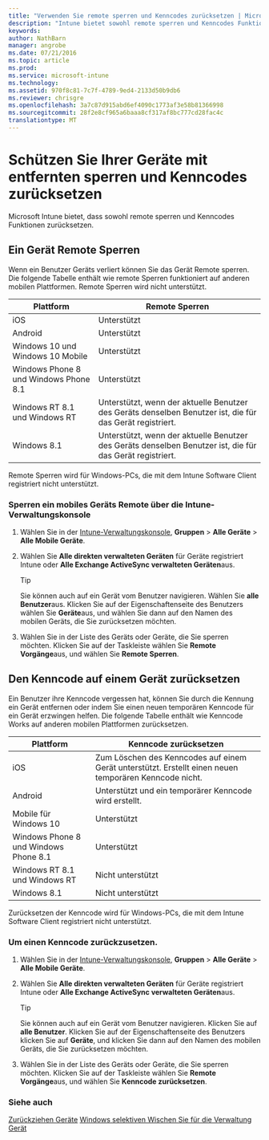 ```yaml
---
title: "Verwenden Sie remote sperren und Kenncodes zurücksetzen | Microsoft Intune"
description: "Intune bietet sowohl remote sperren und Kenncodes Funktionen zurücksetzen."
keywords: 
author: NathBarn
manager: angrobe
ms.date: 07/21/2016
ms.topic: article
ms.prod: 
ms.service: microsoft-intune
ms.technology: 
ms.assetid: 970f8c81-7c7f-4789-9ed4-2133d50b9db6
ms.reviewer: chrisgre
ms.openlocfilehash: 3a7c87d915abd6ef4090c1773af3e58b81366998
ms.sourcegitcommit: 28f2e8cf965a6baaa8cf317af8bc777cd28fac4c
translationtype: MT
---
```

# Schützen Sie Ihrer Geräte mit entfernten sperren und Kenncodes zurücksetzen
Microsoft Intune bietet, dass sowohl remote sperren und Kenncodes Funktionen zurücksetzen.

## Ein Gerät Remote Sperren
Wenn ein Benutzer Geräts verliert können Sie das Gerät Remote sperren. Die folgende Tabelle enthält wie remote Sperren funktioniert auf anderen mobilen Plattformen. Remote Sperren wird nicht unterstützt.

|Plattform|Remote Sperren|
|------------|---------------|
|iOS|Unterstützt|
|Android|Unterstützt|
|Windows 10 und Windows 10 Mobile|Unterstützt|
|Windows Phone 8 und Windows Phone 8.1|Unterstützt|
|Windows RT 8.1 und Windows RT|Unterstützt, wenn der aktuelle Benutzer des Geräts denselben Benutzer ist, die für das Gerät registriert.|
|Windows 8.1|Unterstützt, wenn der aktuelle Benutzer des Geräts denselben Benutzer ist, die für das Gerät registriert.|

Remote Sperren wird für Windows-PCs, die mit dem Intune Software Client registriert nicht unterstützt.

### Sperren ein mobiles Geräts Remote über die Intune-Verwaltungskonsole

1.  Wählen Sie in der [Intune-Verwaltungskonsole](https://manage.microsoft.com/), **Gruppen** &gt; **Alle Geräte** &gt; **Alle Mobile Geräte**.

2.  Wählen Sie **Alle direkten verwalteten Geräten** für Geräte registriert Intune oder **Alle Exchange ActiveSync verwalteten Geräten**aus.

    > [!TIP]
    > Sie können auch auf ein Gerät vom Benutzer navigieren. Wählen Sie **alle Benutzer**aus. Klicken Sie auf der Eigenschaftenseite des Benutzers wählen Sie **Geräte**aus, und wählen Sie dann auf den Namen des mobilen Geräts, die Sie zurücksetzen möchten.

3.  Wählen Sie in der Liste des Geräts oder Geräte, die Sie sperren möchten. Klicken Sie auf der Taskleiste wählen Sie **Remote Vorgänge**aus, und wählen Sie **Remote Sperren**.

## Den Kenncode auf einem Gerät zurücksetzen
Ein Benutzer ihre Kenncode vergessen hat, können Sie durch die Kennung ein Gerät entfernen oder indem Sie einen neuen temporären Kenncode für ein Gerät erzwingen helfen. Die folgende Tabelle enthält wie Kenncode Works auf anderen mobilen Plattformen zurücksetzen.

|Plattform|Kenncode zurücksetzen|
|------------|------------------|
|iOS|Zum Löschen des Kenncodes auf einem Gerät unterstützt. Erstellt einen neuen temporären Kenncode nicht.|
|Android|Unterstützt und ein temporärer Kenncode wird erstellt.|
|Mobile für Windows 10|Unterstützt|
|Windows Phone 8 und Windows Phone 8.1|Unterstützt|
|Windows RT 8.1 und Windows RT|Nicht unterstützt|
|Windows 8.1|Nicht unterstützt|

Zurücksetzen der Kenncode wird für Windows-PCs, die mit dem Intune Software Client registriert nicht unterstützt.

### Um einen Kenncode zurückzusetzen.

1.  Wählen Sie in der [Intune-Verwaltungskonsole](https://manage.microsoft.com/), **Gruppen** &gt; **Alle Geräte** &gt; **Alle Mobile Geräte**.

2.  Wählen Sie **Alle direkten verwalteten Geräten** für Geräte registriert Intune oder **Alle Exchange ActiveSync verwalteten Geräten**aus.

    > [!TIP]
    > Sie können auch auf ein Gerät vom Benutzer navigieren. Klicken Sie auf **alle Benutzer**. Klicken Sie auf der Eigenschaftenseite des Benutzers klicken Sie auf **Geräte**, und klicken Sie dann auf den Namen des mobilen Geräts, die Sie zurücksetzen möchten.

3.  Wählen Sie in der Liste des Geräts oder Geräte, die Sie sperren möchten. Klicken Sie auf der Taskleiste wählen Sie **Remote Vorgänge**aus, und wählen Sie **Kenncode zurücksetzen**.


### Siehe auch
[Zurückziehen Geräte](retire-devices-from-microsoft-intune-management.md)
[Windows selektiven Wischen Sie für die Verwaltung Gerät](http://technet.microsoft.com/library/dn486874.aspx)
